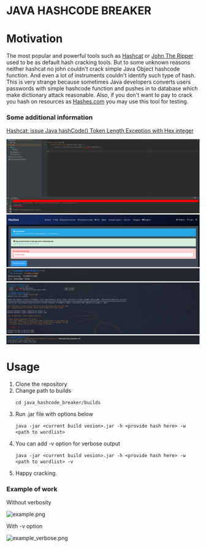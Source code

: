 # JAVA HASHCODE BREAKER

# Motivation

The most popular and powerful tools such as [Hashcat](https://github.com/hashcat)
or [John The Ripper](https://www.openwall.com/john/) used to be as default
hash cracking tools. But to some unknown reasons neither hashcat no john couldn't crack simple Java Object hashcode
function. And even a lot of instruments couldn't identify such type of hash. This is very strange because sometimes Java
developers converts users passwords with simple hashcode function and pushes in to database which make dictionary
attack reasonable. Also, if you don't want to pay to crack you hash on resources
as [Hashes.com](https://hashes.com/en/credits) you may use this tool for testing.

### Some additional information
[Hashcat: issue Java hashCode() Token Length Exception with Hex integer](https://github.com/hashcat/hashcat/issues/3559)

![simple_java_hash.png](assets%2Fsimple_java_hash.png)
![hash_unknown_hash.png](assets%2Fhash_unknown_hash.png)
![hashid_unknown_hash.png](assets%2Fhashid_unknown_hash.png)
![hashcat_unknown_hash.png](assets%2Fhashcat_unknown_hash.png)
![john_unknown_hash.png](assets%2Fjohn_unknown_hash.png)

# Usage
1. Clone the repository
2. Change path to builds 
    ```
    cd java_hashcode_breaker/builds
    ```
3. Run .jar file with options below
    ```
    java -jar <current build vesion>.jar -h <provide hash here> -w <path to wordlist>
   ```
4. You can add -v option for verbose output 
    ```
    java -jar <current build vesion>.jar -h <provide hash here> -w <path to wordlist> -v
    ```
5. Happy cracking.

### Example of work
Without verbosity

![example.png](assets%2Fexample.png)

With -v option

![example_verbose.png](assets%2Fexample_verbose.png)



